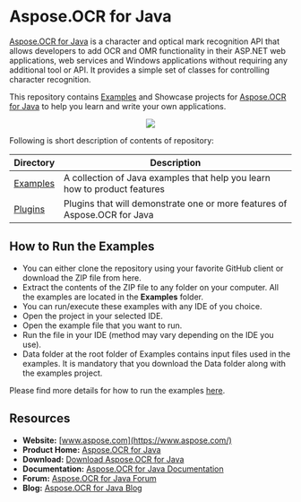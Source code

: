 # Aspose.OCR for Java

[Aspose.OCR for Java](https://products.aspose.com/ocr/java) is a character and optical mark recognition API that allows developers to add OCR and OMR functionality in their ASP.NET web applications, web services and Windows applications without requiring any additional tool or API. It provides a simple set of classes for controlling character recognition.

This repository contains [Examples](Examples) and Showcase projects for [Aspose.OCR for Java](https://products.aspose.com/ocr/java) to help you learn and write your own applications.

<p align="center">
  <a href="https://github.com/asposeocr/Aspose_OCR_Java/archive/master.zip">
    <img src="http://i.imgur.com/hwNhrGZ.png" />
  </a>
</p>

Following is short description of contents of repository:

Directory | Description
----------|------------
[Examples](Examples) | A collection of Java examples that help you learn how to product features
[Plugins](Plugins)  | Plugins that will demonstrate one or more features of Aspose.OCR for Java

## How to Run the Examples

* You can either clone the repository using your favorite GitHub client or download the ZIP file from here.
* Extract the contents of the ZIP file to any folder on your computer. All the examples are located in the **Examples** folder.
* You can run/execute these examples with any IDE of you choice.
* Open the project in your selected IDE.
* Open the example file that you want to run.
* Run the file in your IDE (method may vary depending on the IDE you use).
* Data folder at the root folder of Examples contains input files used in the examples. It is mandatory that you download the Data folder along with the examples project.

Please find more details for how to run the examples [here](https://docs.aspose.com/display/OCRJAVA/How+to+Use+the+Examples).

## Resources

* **Website:** [www.aspose.com](https://www.aspose.com/)
* **Product Home:** [Aspose.OCR for Java](https://products.aspose.com/ocr/java)
* **Download:** [Download Aspose.OCR for Java](https://downloads.aspose.com/ocr/java)
* **Documentation:** [Aspose.OCR for Java Documentation](https://docs.aspose.com//display/OCRjava/Home)
* **Forum:** [Aspose.OCR for Java Forum](https://forum.aspose.com/c/ocr)
* **Blog:** [Aspose.OCR for Java Blog](https://blog.aspose.com/category/aspose-products/aspose-OCR-product-family/)
